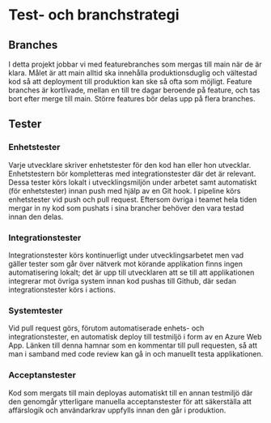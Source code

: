 # Test- och branchstrategi

## Branches
I detta projekt jobbar vi med featurebranches som mergas till main när de är klara. Målet är att main
alltid ska innehålla produktionsduglig och vältestad kod så att deployment till produktion kan ske så ofta som
möjligt. Feature branches är kortlivade, mellan en till tre dagar beroende på feature, och tas bort efter
merge till main. Större features bör delas upp på flera branches.  

## Tester
### Enhetstester
Varje utvecklare skriver enhetstester för den kod han eller hon utvecklar. Enhetstestern bör kompletteras
med integrationstester där det är relevant. Dessa tester körs lokalt i utvecklingsmiljön under arbetet samt
automatiskt (för enhetstester) innan push med hjälp av en Git hook. I pipeline körs enhetstester vid push
och pull request. Eftersom övriga i teamet hela tiden mergar in ny kod som pushats i sina brancher behöver
den vara testad innan den delas.

### Integrationstester
Integrationstester körs kontinuerligt under utvecklingsarbetet men vad gäller tester som går över nätverk
mot körande applikation finns ingen automatisering lokalt; det är upp till utvecklaren att se till att
applikationen integrerar mot övriga system innan kod pushas till Github, där sedan integrationstester
körs i actions.

### Systemtester
Vid pull request görs, förutom automatiserade enhets- och integrationstester, en automatisk deploy till
testmiljö i form av en Azure Web App. Länken till denna hamnar som en kommentar till pull requesten, så att
man i samband med code review kan gå in och manuellt testa applikationen.

### Acceptanstester
Kod som mergats till main deployas automatiskt till en annan testmiljö där den genomgår ytterligare
manuella acceptanstester för att säkerställa att affärslogik och användarkrav uppfylls innan den går
i produktion.
